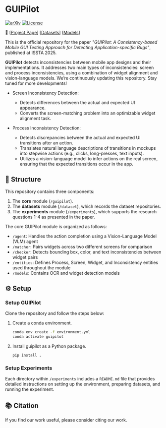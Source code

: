 # GUIPilot

[![arXiv](https://img.shields.io/badge/Paper-green)](http://linyun.info/publications/issta25.pdf)
[![License](https://img.shields.io/badge/License-MIT-yellow.svg)](https://opensource.org/licenses/MIT)

📢 [[Project Page](https://sites.google.com/view/guipilot/home)] [[Datasets](https://zenodo.org/records/15107436)] [[Models](https://huggingface.co/code-philia/GUIPilot)]

This is the official repository for the paper *"GUIPilot: A Consistency-based Mobile GUI Testing Approach for Detecting Application-specific Bugs"*, published at ISSTA 2025.

**GUIPilot** detects inconsistencies between mobile app designs and their implementations. It addresses two main types of inconsistencies: screen and process inconsistencies, using a combination of widget alignment and vision-language models. We’re continuously updating this repository. Stay tuned for more developments!

- Screen Inconsistency Detection:
    - Detects differences between the actual and expected UI appearance.
    - Converts the screen-matching problem into an optimizable widget alignment task.

- Process Inconsistency Detection:
    - Detects discrepancies between the actual and expected UI transitions after an action.
    - Translates natural language descriptions of transitions in mockups into stepwise actions (e.g., clicks, long-presses, text inputs).
    - Utilizes a vision-language model to infer actions on the real screen, ensuring that the expected transitions occur in the app.

## 📂 Structure

This repository contains three components:
1. The **core** module (`/guipilot`).
3. The **datasets** module (`/dataset`), which records the dataset repositories.
2. The **experiments** module (`/experiments`), which supports the research questions 1-4 as presented in the paper.

The core GUIPilot module is organized as follows:

- `/agent`: Handles the action completion using a Vision-Language Model (VLM) agent
- `/matcher`: Pairs widgets across two different screens for comparison
- `/checker`: Detects bounding box, color, and text inconsistencies between widget pairs
- `/entities`: Defines Process, Screen, Widget, and Inconsistency entities used throughout the module
- `/models`: Contains OCR and widget detection models

## ⚙️ Setup
### Setup GUIPilot

Clone the repository and follow the steps below:

1. Create a conda environment.
    ```bash
    conda env create -f environment.yml
    conda activate guipilot
    ```

2. Install guipilot as a Python package.
    ```bash
    pip install .
    ```

### Setup Experiments

Each directory within `/experiments` includes a `README.md` file that provides detailed instructions on setting up the environment, preparing datasets, and running the experiment.

## 📚 Citation
If you find our work useful, please consider citing our work.